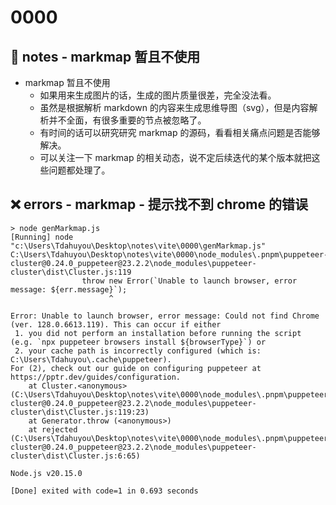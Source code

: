 # 0000

## 📒 notes - markmap 暂且不使用

- markmap 暂且不使用
  - 如果用来生成图片的话，生成的图片质量很差，完全没法看。
  - 虽然是根据解析 markdown 的内容来生成思维导图（svg），但是内容解析并不全面，有很多重要的节点被忽略了。
  - 有时间的话可以研究研究 markmap 的源码，看看相关痛点问题是否能够解决。
  - 可以关注一下 markmap 的相关动态，说不定后续迭代的某个版本就把这些问题都处理了。

## ❌ errors - markmap - 提示找不到 chrome 的错误

```shell
> node genMarkmap.js
[Running] node "c:\Users\Tdahuyou\Desktop\notes\vite\0000\genMarkmap.js"
C:\Users\Tdahuyou\Desktop\notes\vite\0000\node_modules\.pnpm\puppeteer-cluster@0.24.0_puppeteer@23.2.2\node_modules\puppeteer-cluster\dist\Cluster.js:119
                throw new Error(`Unable to launch browser, error message: ${err.message}`);
                      ^

Error: Unable to launch browser, error message: Could not find Chrome (ver. 128.0.6613.119). This can occur if either
 1. you did not perform an installation before running the script (e.g. `npx puppeteer browsers install ${browserType}`) or
 2. your cache path is incorrectly configured (which is: C:\Users\Tdahuyou\.cache\puppeteer).
For (2), check out our guide on configuring puppeteer at https://pptr.dev/guides/configuration.
    at Cluster.<anonymous> (C:\Users\Tdahuyou\Desktop\notes\vite\0000\node_modules\.pnpm\puppeteer-cluster@0.24.0_puppeteer@23.2.2\node_modules\puppeteer-cluster\dist\Cluster.js:119:23)
    at Generator.throw (<anonymous>)
    at rejected (C:\Users\Tdahuyou\Desktop\notes\vite\0000\node_modules\.pnpm\puppeteer-cluster@0.24.0_puppeteer@23.2.2\node_modules\puppeteer-cluster\dist\Cluster.js:6:65)

Node.js v20.15.0

[Done] exited with code=1 in 0.693 seconds
```